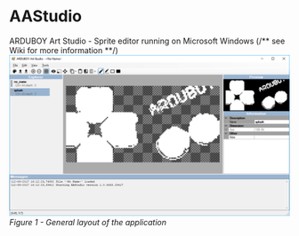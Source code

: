# AAStudio
ARDUBOY Art Studio - Sprite editor running on Microsoft Windows (/** see Wiki for more information **/)
![](https://github.com/sbollaerts/AAStudio/blob/master/wiki/screenshot-01.gif)
_Figure 1 - General layout of the application_